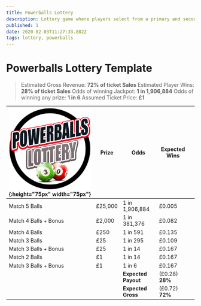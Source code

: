```yaml
---
title: Powerballs Lottery
description: Lottery game where players select from a primary and secondary range
published: 1
date: 2020-02-03T11:27:33.882Z
tags: lottery, powerballs
---
```



# Powerballs Lottery Template

>Estimated Gross Revenue: **72% of ticket Sales** 
Estimated Player Wins: **28% of ticket Sales** 
Odds of winning Jackpot: **1 in 1,906,884** 
Odds of winning any prize: **1 in 6** 
Assumed Ticket Price: **£1**  


| ![powerball-lottery.png](/uploads/powerball-lottery.png){:height="75px" width="75px"}       | Prize   | Odds                             | Expected Wins         |                       |
|---------------|---------|----------------------------------|-----------------------|-----------------------|
| Match 5 Balls       | £25,000 | 1 in 1,906,884                   | £0.005                |                       |
| Match 4 Balls + Bonus     | £2,000  | 1 in 381,376                      | £0.082                |                       |
| Match 4 Balls      | £250     | 1 in 591                         | £0.135                 |                       |
| Match 3 Balls      | £25      | 1 in 295                          | £0.109                |                       |
|     Match 3 Balls + Bonus        | £25     | 1 in 14                           | £0.167                |                
|     Match 2 Balls         | £1     | 1 in 14                           | £0.167                |           
|     Match 3 Balls + Bonus        | £1    | 1 in 6                           | £0.167                |                
| |       |**Expected Payout**  | (£0.28) **28%**  |  |
| |       |**Expected Gross**  | (£0.72) **72%**   |  |
